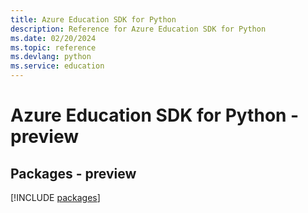 ```yaml
---
title: Azure Education SDK for Python
description: Reference for Azure Education SDK for Python
ms.date: 02/20/2024
ms.topic: reference
ms.devlang: python
ms.service: education
---
```

# Azure Education SDK for Python - preview
## Packages - preview
[!INCLUDE [packages](education-index.md)]
